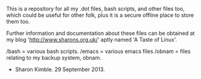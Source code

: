 This is a repository for all my .dot files, bash scripts, and other files too, which could be useful for other folk, plus it is a secure offline place to store them too.

Further information and documentation about these files can be obtained at my blog 'http://www.sharons.org.uk/' aptly named 'A Taste of Linux'.

/bash = various bash scripts.
/emacs = various emacs files
/obnam = files relating to my backup system, obnam.

* Sharon Kimble. 29 September 2013.